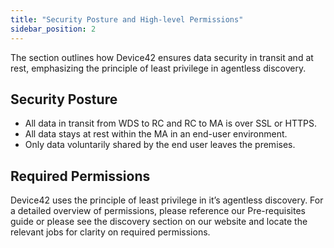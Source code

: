 ```yaml
---
title: "Security Posture and High-level Permissions"
sidebar_position: 2
---
```


The section outlines how Device42 ensures data security in transit and at rest, emphasizing the principle of least privilege in agentless discovery.

## Security Posture

- All data in transit from WDS to RC and RC to MA is over SSL or HTTPS.
- All data stays at rest within the MA in an end-user environment.
- Only data voluntarily shared by the end user leaves the premises.

## Required Permissions

Device42 uses the principle of least privilege in it’s agentless discovery. For a detailed overview of permissions, please reference our Pre-requisites guide or please see the discovery section on our website and locate the relevant jobs for clarity on required permissions.